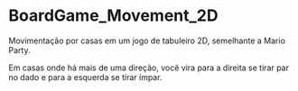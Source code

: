 # BoardGame_Movement_2D
 Movimentação por casas em um jogo de tabuleiro 2D, semelhante a Mario Party.

Em casas onde há mais de uma direção, você vira para a direita se tirar par no dado e para a esquerda se tirar ímpar.
